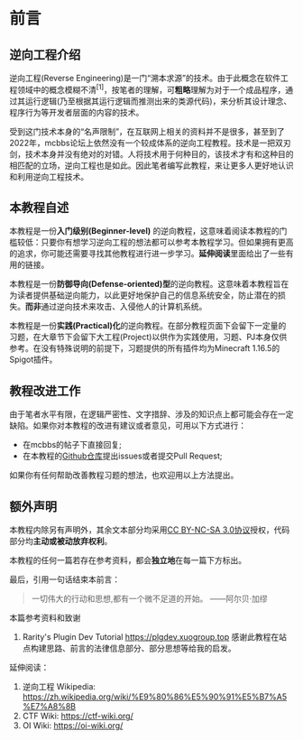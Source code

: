 # 前言

## 逆向工程介绍

逆向工程(Reverse Engineering)是一门“溯本求源”的技术。由于此概念在软件工程领域中的概念模糊不清<sup>[1]</sup>，按笔者的理解，可**粗略**理解为对于一个成品程序，通过其运行逻辑(乃至根据其运行逻辑而推测出来的类源代码)，来分析其设计理念、程序行为等开发者层面的内容的技术。

受到这门技术本身的“名声限制”，在互联网上相关的资料并不是很多，甚至到了2022年，mcbbs论坛上依然没有一个较成体系的逆向工程教程。技术是一把双刃剑，技术本身并没有绝对的对错。人将技术用于何种目的，该技术才有和这种目的相匹配的立场，逆向工程也是如此。因此笔者编写此教程，来让更多人更好地认识和利用逆向工程技术。

## 本教程自述
本教程是一份**入门级别(Beginner-level)** 的逆向教程，这意味着阅读本教程的门槛较低：只要你有想学习逆向工程的想法都可以参考本教程学习。但如果拥有更高的追求，你可能还需要寻找其他教程进行进一步学习。**延伸阅读**里面给出了一些有用的链接。

本教程是一份**防御导向(Defense-oriented)型**的逆向教程。这意味着本教程旨在为读者提供基础逆向能力，以此更好地保护自己的信息系统安全，防止潜在的损失。**而非**通过逆向技术来攻击、入侵他人的计算机系统。

本教程是一份**实践(Practical)化**的逆向教程。在部分教程页面下会留下一定量的习题，在大章节下会留下大工程(Project)以供作为实践使用，习题、PJ本身仅供参考。在没有特殊说明的前提下，习题提供的所有插件均为Minecraft 1.16.5的Spigot插件。

## 教程改进工作
由于笔者水平有限，在逻辑严密性、文字措辞、涉及的知识点上都可能会存在一定缺陷。如果你对本教程的改进有建议或者意见，可用以下方式进行：
* 在mcbbs的帖子下直接回复;
* 在本教程的[Github仓库](https://github.com/ABlueCat123/REtutorial)提出issues或者提交Pull Request;

如果你有任何帮助改善教程习题的想法，也欢迎用以上方法提出。

## 额外声明

本教程内除另有声明外，其余文本部分均采用[CC BY-NC-SA 3.0协议](https://creativecommons.org/licenses/by-nc-sa/3.0/)授权，代码部分均**主动或被动放弃权利**。

本教程的任何一篇若存在参考资料，都会**独立地**在每一篇下方标出。

最后，引用一句话结束本前言：
> 一切伟大的行动和思想,都有一个微不足道的开始。 ——阿尔贝·加缪

本篇参考资料和致谢
1. Rarity's Plugin Dev Tutorial https://plgdev.xuogroup.top 感谢此教程在站点构建思路、前言的法律信息部分、部分思想等给我的启发。

延伸阅读：
1. 逆向工程 Wikipedia: https://zh.wikipedia.org/wiki/%E9%80%86%E5%90%91%E5%B7%A5%E7%A8%8B
2. CTF Wiki: https://ctf-wiki.org/
3. OI Wiki: https://oi-wiki.org/
